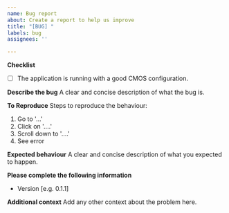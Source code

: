```yaml
---
name: Bug report
about: Create a report to help us improve
title: "[BUG] "
labels: bug
assignees: ''

---
```


**Checklist**
- [ ] The application is running with a good CMOS configuration.

**Describe the bug**
A clear and concise description of what the bug is.

**To Reproduce**
Steps to reproduce the behaviour:
1. Go to '...'
2. Click on '....'
3. Scroll down to '....'
4. See error

**Expected behaviour**
A clear and concise description of what you expected to happen.

**Please complete the following information**
 - Version [e.g. 0.1.1]

**Additional context**
Add any other context about the problem here.
